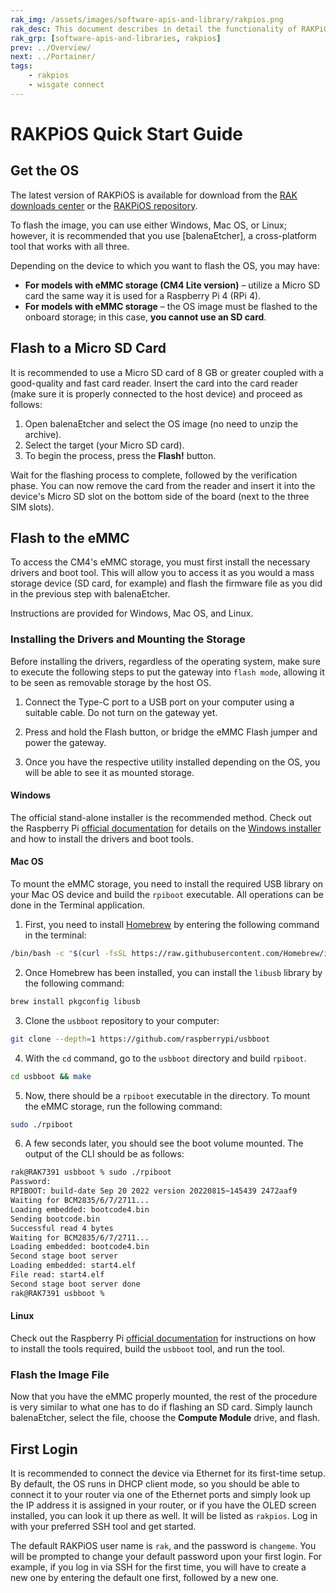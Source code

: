 ```yaml
---
rak_img: /assets/images/software-apis-and-library/rakpios.png
rak_desc: This document describes in detail the functionality of RAKPiOS, a custom OS for CM4-based products based on Raspberry Pi OS, including Docker and rakpios-cli for network and service management.
rak_grp: [software-apis-and-libraries, rakpios]
prev: ../Overview/
next: ../Portainer/
tags:
    - rakpios
    - wisgate connect
---
```


# RAKPiOS Quick Start Guide

## Get the OS

The latest version of RAKPiOS is available for download from the [RAK downloads center](https://downloads.rakwireless.com/#LoRa/WisGate-Connect/RAK7391) or the [RAKPiOS repository](https://github.com/RAKWireless/rakpios/releases).

To flash the image, you can use either Windows, Mac OS, or Linux; however, it is recommended that you use [balenaEtcher], a cross-platform tool that works with all three.

Depending on the device to which you want to flash the OS, you may have:

- **For models with eMMC storage (CM4 Lite version)** – utilize a Micro SD card the same way it is used for a Raspberry Pi 4 (RPi 4).
- **For models with eMMC storage** – the OS image must be flashed to the onboard storage; in this case, **you cannot use an SD card**.

## Flash to a Micro SD Card

It is recommended to use a Micro SD card of 8&nbsp;GB or greater coupled with a good-quality and fast card reader. Insert the card into the card reader (make sure it is properly connected to the host device) and proceed as follows:

1. Open balenaEtcher and select the OS image (no need to unzip the archive).
2. Select the target (your Micro SD card).
3. To begin the process, press the **Flash!** button.


<rk-img
  src="/assets/images/software-apis-and-library/rakpios/quickstart/4.balena-etcher.png"
  width="70%"
  caption="balena Etcher flashing window"
/>

Wait for the flashing process to complete, followed by the verification phase. You can now remove the card from the reader and insert it into the device's Micro SD slot on the bottom side of the board (next to the three SIM slots).

<rk-img
  src="/assets/images/software-apis-and-library/rakpios/quickstart/5.micro-sd.png"
  width="70%"
  caption="Micro SD slot"
/>

## Flash to the eMMC

To access the CM4's eMMC storage, you must first install the necessary drivers and boot tool. This will allow you to access it as you would a mass storage device (SD card, for example) and flash the firmware file as you did in the previous step with balenaEtcher.

Instructions are provided for Windows, Mac OS, and Linux.

### Installing the Drivers and Mounting the Storage

Before installing the drivers, regardless of the operating system, make sure to execute the following steps to put the gateway into `flash mode`, allowing it to be seen as removable storage by the host OS.

1. Connect the Type-C port to a USB port on your computer using a suitable cable. Do not turn on the gateway yet.

<rk-img
  src="/assets/images/software-apis-and-library/rakpios/quickstart/6.typec-port-location.png"
  width="70%"
  caption="Type-C port and Flash button location"
/>

2. Press and hold the Flash button, or bridge the eMMC Flash jumper and power the gateway.

<rk-img
  src="/assets/images/software-apis-and-library/rakpios/quickstart/7.flash-jumper-location.png"
  width="70%"
  caption="eMMC flash jumper location"
/>

3. Once you have the respective utility installed depending on the OS, you will be able to see it as mounted storage.

#### Windows

The official stand-alone installer is the recommended method. Check out the Raspberry Pi [official documentation](https://www.raspberrypi.com/documentation/computers/compute-module.html) for details on the [Windows installer](https://github.com/raspberrypi/usbboot/raw/master/win32/rpiboot_setup.exe) and how to install the drivers and boot tools.

#### Mac OS

To mount the eMMC storage, you need to install the required USB library on your Mac OS device and build the `rpiboot` executable. All operations can be done in the Terminal application.

1. First, you need to install [Homebrew](https://brew.sh/) by entering the following command in the terminal:

```bash
/bin/bash -c "$(curl -fsSL https://raw.githubusercontent.com/Homebrew/install/HEAD/install.sh)"
```

2. Once Homebrew has been installed, you can install the `libusb` library by the following command:

```bash
brew install pkgconfig libusb
```

3. Clone the `usbboot` repository to your computer:

```bash
git clone --depth=1 https://github.com/raspberrypi/usbboot
```

4. With the `cd` command, go to the `usbboot` directory and build `rpiboot`.

```bash
cd usbboot && make
```

5. Now, there should be a `rpiboot` executable in the directory. To mount the eMMC storage, run the following command:

```bash
sudo ./rpiboot
```

6. A few seconds later, you should see the boot volume mounted. The output of the CLI should be as follows:

```bash
rak@RAK7391 usbboot % sudo ./rpiboot
Password:
RPIBOOT: build-date Sep 20 2022 version 20220815~145439 2472aaf9
Waiting for BCM2835/6/7/2711...
Loading embedded: bootcode4.bin
Sending bootcode.bin
Successful read 4 bytes
Waiting for BCM2835/6/7/2711...
Loading embedded: bootcode4.bin
Second stage boot server
Loading embedded: start4.elf
File read: start4.elf
Second stage boot server done
rak@RAK7391 usbboot %
```

#### Linux

Check out the Raspberry Pi [official documentation](https://www.raspberrypi.com/documentation/computers/compute-module.html) for instructions on how to install the tools required, build the `usbboot` tool, and run the tool.


### Flash the Image File

Now that you have the eMMC properly mounted, the rest of the procedure is very similar to what one has to do if flashing an SD card. Simply launch balenaEtcher, select the file, choose the **Compute Module** drive, and flash.

<rk-img
  src="/assets/images/software-apis-and-library/rakpios/quickstart/8.emmc-balena.jpg"
  width="70%"
  caption="eMMC as seen in Balena"
/>


## First Login

It is recommended to connect the device via Ethernet for its first-time setup. By default, the OS runs in DHCP client mode, so you should be able to connect it to your router via one of the Ethernet ports and simply look up the IP address it is assigned in your router, or if you have the OLED screen installed, you can look it up there as well. It will be listed as `rakpios`. Log in with your preferred SSH tool and get started.

The default RAKPiOS user name is `rak`, and the password is `changeme`. You will be prompted to change your default password upon your first login. For example, if you log in via SSH for the first time, you will have to create a new one by entering the default one first, followed by a new one.
